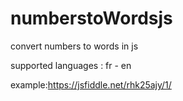 # numberstoWordsjs
convert numbers to words in js 

supported languages : fr - en

example:https://jsfiddle.net/rhk25ajy/1/
